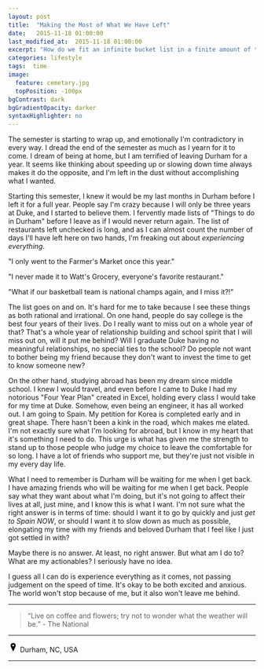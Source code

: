 ```yaml
---
layout: post
title:  "Making the Most of What We Have Left"
date:   2015-11-18 01:00:00
last_modified_at:  2015-11-18 01:00:00
excerpt: "How do we fit an infinite bucket list in a finite amount of time..."
categories: lifestyle
tags:  time
image:
  feature: cemetary.jpg
  topPosition: -100px
bgContrast: dark
bgGradientOpacity: darker
syntaxHighlighter: no
---
```

The semester is starting to wrap up, and emotionally I'm contradictory in every way. I dread the end of the semester as much as I yearn for it to come. I dream of being at home, but I am terrified of leaving Durham for a year. It seems like thinking about speeding up or slowing down time always makes it do the opposite, and I'm left in the dust without accomplishing what I wanted.

Starting this semester, I knew it would be my last months in Durham before I left it for a full year. People say I'm crazy because I will only be three years at Duke, and I started to believe them. I fervently made lists of "Things to do in Durham" before I leave as if I would never return again. The list of restaurants left unchecked is long, and as I can almost count the number of days I'll have left here on two hands, I'm freaking out about *experiencing everything*.

"I only went to the Farmer's Market once this year."

"I never made it to Watt's Grocery, everyone's favorite restaurant."

"What if our basketball team is national champs again, and I miss it?!"

The list goes on and on. It's hard for me to take because I see these things as both rational and irrational. On one hand, people do say college is the best four years of their lives. Do I really want to miss out on a whole year of that? That's a whole year of relationship building and school spirit that I will miss out on, will it put me behind? Will I graduate Duke having no meaningful relationships, no special ties to the school? Do people not want to bother being my friend because they don't want to invest the time to get to know someone new?

On the other hand, studying abroad has been my dream since middle school. I knew I would travel, and even before I came to Duke I had my notorious "Four Year Plan" created in Excel, holding every class I would take for my time at Duke. Somehow, even being an engineer, it has all worked out. I am going to Spain. My petition for Korea is completed early and in great shape. There hasn't been a kink in the road, which makes me elated. I'm not exactly sure what I'm looking for abroad, but I know in my heart that it's something I need to do. This urge is what has given me the strength to stand up to those people who judge my choice to leave the comfortable for so long. I have a lot of friends who support me, but they're just not visible in my every day life.

What I need to remember is Durham will be waiting for me when I get back. I have amazing friends who will be waiting for me when I get back. People say what they want about what I'm doing, but it's not going to affect their lives at all, just mine, and I know this is what I want. I'm not sure what the right answer is in terms of time: should I want it to go by quickly and just *get to Spain NOW*, or should I want it to slow down as much as possible, elongating my time with my friends and beloved Durham that I feel like I just got settled in with?

Maybe there is no answer. At least, no right answer. But what am I do to? What are my actionables? I seriously have no idea.

I guess all I can do is experience everything as it comes, not passing judgement on the speed of time. It's okay to be both excited and anxious. The world won't stop because of me, but it also won't leave me behind.


<hr></hr>

<blockquote class="largeQuote">“Live on coffee and flowers; try not to wonder what the weather will be.” - The National</blockquote>

<hr></hr>

<img src="/assets/images/location.png" height=20px width=20px/> Durham, NC, USA

<hr></hr>
